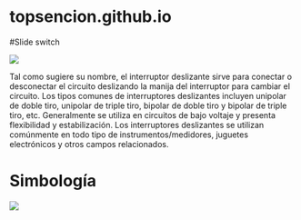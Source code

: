 # topsencion.github.io

#Slide switch

![](https://i.stack.imgur.com/nq9Jz.jpg)

Tal como sugiere su nombre, el interruptor deslizante sirve para conectar o desconectar el circuito deslizando la manija del interruptor para cambiar el circuito. Los tipos comunes de interruptores deslizantes incluyen unipolar de doble tiro, unipolar de triple tiro, bipolar de doble tiro y bipolar de triple tiro, etc. Generalmente se utiliza en circuitos de bajo voltaje y presenta flexibilidad y estabilización. Los interruptores deslizantes se utilizan comúnmente en todo tipo de instrumentos/medidores, juguetes electrónicos y otros campos relacionados.


# Simbología
![](https://www.tecnoaccesible.net/sites/default/files/styles/medium/public/TA-Pulsador-01_2.png?itok=JwmWIqUb)
